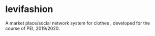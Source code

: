 # levifashion
A market place/social network system for clothes , developed for the course of PEI, 2019/2020.
